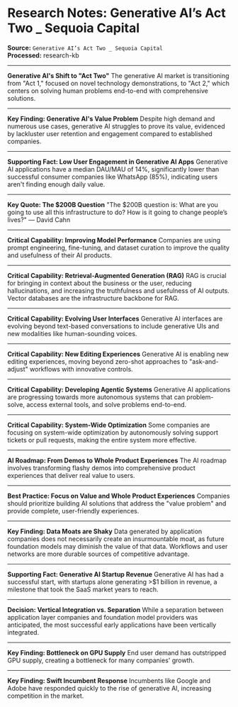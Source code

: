 # Research Notes: Generative AI’s Act Two _ Sequoia Capital

**Source:** `Generative AI’s Act Two _ Sequoia Capital`  
**Processed:** research-kb

---

**Generative AI's Shift to "Act Two"**
The generative AI market is transitioning from "Act 1," focused on novel technology demonstrations, to "Act 2," which centers on solving human problems end-to-end with comprehensive solutions.

---

**Key Finding: Generative AI's Value Problem**
Despite high demand and numerous use cases, generative AI struggles to prove its value, evidenced by lackluster user retention and engagement compared to established companies.

---

**Supporting Fact: Low User Engagement in Generative AI Apps**
Generative AI applications have a median DAU/MAU of 14%, significantly lower than successful consumer companies like WhatsApp (85%), indicating users aren't finding enough daily value.

---

**Key Quote: The $200B Question**
"The $200B question is: What are you going to use all this infrastructure to do? How is it going to change people’s lives?" — David Cahn

---

**Critical Capability: Improving Model Performance**
Companies are using prompt engineering, fine-tuning, and dataset curation to improve the quality and usefulness of their AI products.

---

**Critical Capability: Retrieval-Augmented Generation (RAG)**
RAG is crucial for bringing in context about the business or the user, reducing hallucinations, and increasing the truthfulness and usefulness of AI outputs. Vector databases are the infrastructure backbone for RAG.

---

**Critical Capability: Evolving User Interfaces**
Generative AI interfaces are evolving beyond text-based conversations to include generative UIs and new modalities like human-sounding voices.

---

**Critical Capability: New Editing Experiences**
Generative AI is enabling new editing experiences, moving beyond zero-shot approaches to "ask-and-adjust" workflows with innovative controls.

---

**Critical Capability: Developing Agentic Systems**
Generative AI applications are progressing towards more autonomous systems that can problem-solve, access external tools, and solve problems end-to-end.

---

**Critical Capability: System-Wide Optimization**
Some companies are focusing on system-wide optimization by autonomously solving support tickets or pull requests, making the entire system more effective.

---

**AI Roadmap: From Demos to Whole Product Experiences**
The AI roadmap involves transforming flashy demos into comprehensive product experiences that deliver real value to users.

---

**Best Practice: Focus on Value and Whole Product Experiences**
Companies should prioritize building AI solutions that address the "value problem" and provide complete, user-friendly experiences.

---

**Key Finding: Data Moats are Shaky**
Data generated by application companies does not necessarily create an insurmountable moat, as future foundation models may diminish the value of that data. Workflows and user networks are more durable sources of competitive advantage.

---

**Supporting Fact: Generative AI Startup Revenue**
Generative AI has had a successful start, with startups alone generating >$1 billion in revenue, a milestone that took the SaaS market years to reach.

---

**Decision: Vertical Integration vs. Separation**
While a separation between application layer companies and foundation model providers was anticipated, the most successful early applications have been vertically integrated.

---

**Key Finding: Bottleneck on GPU Supply**
End user demand has outstripped GPU supply, creating a bottleneck for many companies' growth.

---

**Key Finding: Swift Incumbent Response**
Incumbents like Google and Adobe have responded quickly to the rise of generative AI, increasing competition in the market.